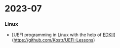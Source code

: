 # 2023-07

### Linux

- [UEFI programming in Linux with the help of [EDKII](https://github.com/tianocore/edk2)](https://github.com/Kostr/UEFI-Lessons)

